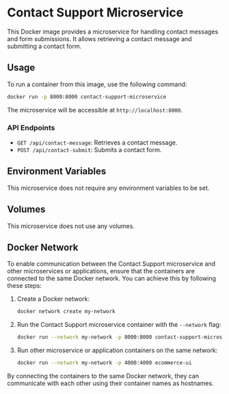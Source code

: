 # Contact Support Microservice

This Docker image provides a microservice for handling contact messages and form submissions. It allows retrieving a contact message and submitting a contact form.

## Usage

To run a container from this image, use the following command:

```bash
docker run -p 8000:8000 contact-support-microservice
```

The microservice will be accessible at `http://localhost:8000`.

### API Endpoints

- `GET /api/contact-message`: Retrieves a contact message.
- `POST /api/contact-submit`: Submits a contact form.

## Environment Variables

This microservice does not require any environment variables to be set.

## Volumes

This microservice does not use any volumes.

## Docker Network

To enable communication between the Contact Support microservice and other microservices or applications, ensure that the containers are connected to the same Docker network. You can achieve this by following these steps:

1. Create a Docker network:
   ```bash
   docker network create my-network
   ```

2. Run the Contact Support microservice container with the `--network` flag:
   ```bash
   docker run --network my-network -p 8000:8000 contact-support-microservice
   ```

3. Run other microservice or application containers on the same network:
   ```bash
   docker run --network my-network -p 4000:4000 ecommerce-ui
   ```

By connecting the containers to the same Docker network, they can communicate with each other using their container names as hostnames.